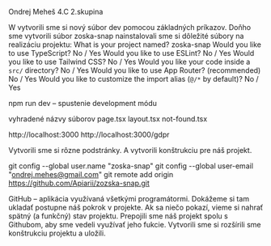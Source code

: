 Ondrej Meheš 4.C 2.skupina

W
vytvorili sme si nový súbor dev pomocou základných príkazov. Doňho sme vytvorili súbor zoska-snap
nainstalovali sme si dôležité súbory na realizáciu projektu:
What is your project named? zoska-snap
Would you like to use TypeScript? No / Yes
Would you like to use ESLint? No / Yes
Would you like to use Tailwind CSS? No / Yes
Would you like your code inside a `src/` directory? No / Yes
Would you like to use App Router? (recommended) No / Yes
Would you like to customize the import alias (`@/*` by default)? No / Yes

npm run dev – spustenie development módu

vyhradené názvy súborov
page.tsx
layout.tsx
not-found.tsx

http://localhost:3000
http://localhost:3000/gdpr

Vytvorili sme si rôzne podstránky. A vytvorili konštrukciu pre náš projekt.

git config --global user.name "zoska-snap"
git config --global user-email "ondrej.mehes@gmail.com"
git remote add origin https://github.com/Apiarii/zozska-snap.git

GitHub – aplikácia využívaná všetkými programátormi. Dokážeme si tam ukladať postupne náš pokrok v projekte. Ak sa niečo pokazí, vieme si nahrať spätný (a funkčný) stav projektu.
Prepojili sme náš projekt spolu s Githubom, aby sme vedeli využívať jeho fukcie. Vytvorili sme si rozšírili sme konštrukciu projektu a uložili.


